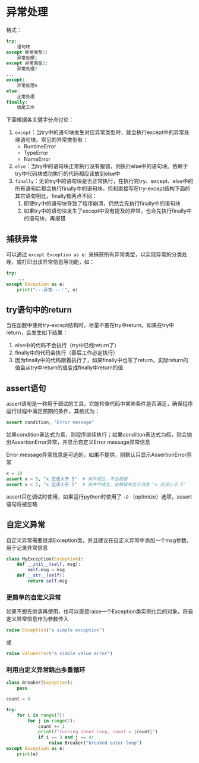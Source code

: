 # 异常处理

格式：

```python
try:
    语句块
except 异常类型1:
    异常处理1
except 异常类型2:
    异常处理2
...
except:
    异常处理n
else:
    正常处理
finally:
    收尾工作
```

下面根据各关键字分点讨论：
1. `except`：当try中的语句块发生对应异常类型时，就会执行except中的异常处理语句块。常见的异常类型有：
    - RuntimeError
    - TypeError
    - NameError
2. `else`：当try中的语句块正常执行没有报错，则执行else中的语句块。依赖于try中代码块成功执行的代码都应该放到else中
3. `finally`：无论try中的语句块是否正常执行，在执行完try、except、else中的所有语句后都会执行finally中的语句块。但和直接写在try-except结构下面的其它语句相比，finally有两点不同：
    1. 即使try中的语句块导致了程序崩溃，仍然会先执行finally中的语句块
    2. 如果try中的语句块发生了except中没有提及的异常，也会先执行finally中的语句块，再报错

## 捕获异常

可以通过 `except Exception as e:` 来捕获所有异常类型，以实现异常的分类处理，或打印出该异常信息等功能，如：

```python
try:
    ...
except Exception as e:
    print("---异常---：", e)
```

## try语句中的return

当在函数中使用try-except结构时，尽量不要在try中return。如果在try中return，会发生如下结果：
1. else中的代码不会执行（try中已经return了）
2. finally中的代码会执行（善后工作必定执行）
3. 因为finally中的代码跟着执行了，如果finally中也写了return，实际return的值会从try中return的值变成finally中return的值

## assert语句

assert语句是一种用于调试的工具，它能检查代码中某些条件是否满足，确保程序运行过程中满足预期的条件，其格式为：

```python
assert condition, "Error message"
```

如果condition表达式为真，则程序继续执行；如果condition表达式为假，则会抛出AssertionError异常，并显示自定义Error message异常信息

Error message异常信息是可选的，如果不提供，则默认只显示AssertionError异常

```python
x = 10
assert x > 5, "x 应该大于 5"  # 条件成立，不会报错
assert x < 5, "x 应该小于 5"  # 条件不成立，会报错并显示消息 "x 应该小于 5"
```

assert只在调试时使用，如果运行python时使用了 `-O` （optimize）选项，assert语句将被忽略

## 自定义异常

自定义异常需要继承Exception类，并且建议在自定义异常中添加一个msg参数，用于记录异常信息

```python
class MyException(Exception):
    def __init__(self, msg):
        self.msg = msg
    def __str__(self):
        return self.msg
```

### 更简单的自定义异常

如果不想先继承再使用，也可以直接raise一个Exception类实例化后的对象，将自定义异常信息作为参数传入

```python
raise Exception("a simple exception")
```

或

```python
raise ValueError("a simple value error")
```

### 利用自定义异常跳出多重循环

```python
class Breaker(Exception):
    pass

count = 0

try:
    for i in range(7):
        for j in range(7):
            count += 1
            print(f"running inner loop, count = {count}")
            if i == 3 and j == 4:
                raise Breaker("breaked outer loop")
except Exception as e:
    print(e)

```
